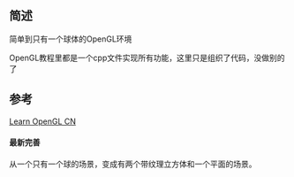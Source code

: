 ## 简述

简单到只有一个球体的OpenGL环境

OpenGL教程里都是一个cpp文件实现所有功能，这里只是组织了代码，没做别的了

## 参考
[Learn OpenGL CN](https://learnopengl-cn.github.io/)


#### 最新完善
从一个只有一个球的场景，变成有两个带纹理立方体和一个平面的场景。
